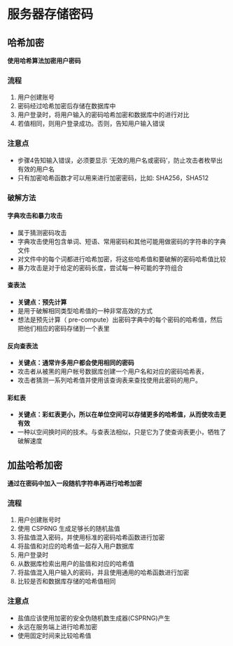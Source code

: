 

# 服务器存储密码

## 哈希加密

**使用哈希算法加密用户密码**

### 流程
1. 用户创建账号
2. 密码经过哈希加密后存储在数据库中
3. 用户登录时，将用户输入的密码哈希加密和数据库中的进行对比
4. 若值相同，则用户登录成功。否则，告知用户输入错误


### 注意点
* 步骤4告知输入错误，必须要显示 ‘无效的用户名或密码’，防止攻击者枚举出有效的用户名
* 只有加密哈希函数才可以用来进行加密密码，比如: SHA256，SHA512


### 破解方法

#### 字典攻击和暴力攻击
* 属于猜测密码攻击
* 字典攻击使用包含单词、短语、常用密码和其他可能用做密码的字符串的字典文件
* 对文件中的每个词都进行哈希加密，将这些哈希值和要破解的密码哈希值比较
* 暴力攻击是对于给定的密码长度，尝试每一种可能的字符组合

#### 查表法
* **关键点：预先计算**
* 是用于破解相同类型哈希值的一种非常高效的方式
* 想法是预先计算（ pre-compute）出密码字典中的每个密码的哈希值，然后把他们相应的密码存储到一个表里

#### 反向查表法
* **关键点：通常许多用户都会使用相同的密码**
* 攻击者从被黑的用户帐号数据库创建一个用户名和对应的密码哈希表，
* 攻击者猜测一系列哈希值并使用该查询表来查找使用此密码的用户。

#### 彩虹表
* **关键点：彩虹表更小，所以在单位空间可以存储更多的哈希值，从而使攻击更有效**
* 一种以空间换时间的技术。与查表法相似，只是它为了使查询表更小，牺牲了破解速度


## 加盐哈希加密

**通过在密码中加入一段随机字符串再进行哈希加密**

### 流程
1. 用户创建账号时
1. 使用 CSPRNG 生成足够长的随机盐值
2. 将盐值混入密码，并使用标准的密码哈希函数进行加密
3. 将盐值和对应的哈希值一起存入用户数据库
3. 用户登录时
1. 从数据库检索出用户的盐值和对应的哈希值
2. 将盐值混入用户输入的密码，并且使用通用的哈希函数进行加密
3. 比较是否和数据库存储的哈希值相同


### 注意点
* 盐值应该使用加密的安全伪随机数生成器(CSPRNG)产生
* 永远在服务端上进行哈希加密
* 使用固定时间来比较哈希值